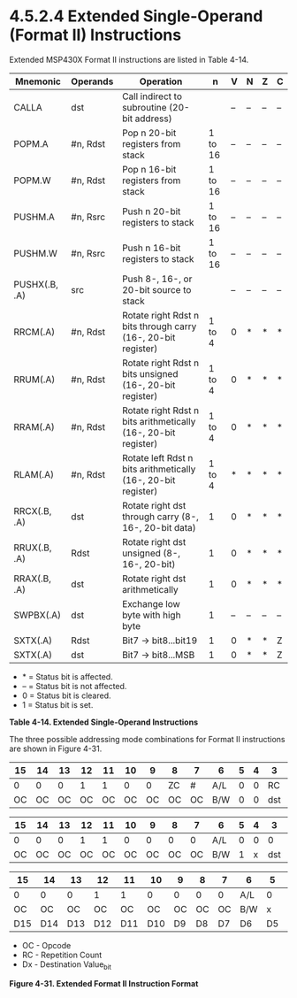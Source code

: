 # 4.5.2.4 Extended Single-Operand (Format II) Instructions

Extended MSP430X Format II instructions are listed in Table 4-14.

<a id="table-4-14"></a>

| Mnemonic      | Operands  | Operation                                                      | n       | V   | N   | Z   | C   |
| ------------- | --------- | -------------------------------------------------------------- | ------- | --- | --- | --- | --- |
| CALLA         | dst       | Call indirect to subroutine (20-bit address)                   |         | –   | –   | –   | –   |
| POPM.A        | #n, Rdst  | Pop n 20-bit registers from stack                              | 1 to 16 | –   | –   | –   | –   |
| POPM.W        | #n, Rdst  | Pop n 16-bit registers from stack                              | 1 to 16 | –   | –   | –   | –   |
| PUSHM.A       | #n, Rsrc  | Push n 20-bit registers to stack                               | 1 to 16 | –   | –   | –   | –   |
| PUSHM.W       | #n, Rsrc  | Push n 16-bit registers to stack                               | 1 to 16 | –   | –   | –   | –   |
| PUSHX(.B, .A) | src       | Push 8-, 16-, or 20-bit source to stack                        |         | –   | –   | –   | –   |
| RRCM(.A)      | #n, Rdst  | Rotate right Rdst n bits through carry (16-, 20-bit register)  | 1 to 4  | 0   | \*  | \*  | \*  |
| RRUM(.A)      | #n, Rdst  | Rotate right Rdst n bits unsigned (16-, 20-bit register)       | 1 to 4  | 0   | \*  | \*  | \*  |
| RRAM(.A)      | #n, Rdst  | Rotate right Rdst n bits arithmetically (16-, 20-bit register) | 1 to 4  | 0   | \*  | \*  | \*  |
| RLAM(.A)      | #n, Rdst  | Rotate left Rdst n bits arithmetically (16-, 20-bit register)  | 1 to 4  | \*  | \*  | \*  | \*  |
| RRCX(.B, .A)  | dst       | Rotate right dst through carry (8-, 16-, 20-bit data)          | 1       | 0   | \*  | \*  | \*  |
| RRUX(.B, .A)  | Rdst      | Rotate right dst unsigned (8-, 16-, 20-bit)                    | 1       | 0   | \*  | \*  | \*  |
| RRAX(.B, .A)  | dst       | Rotate right dst arithmetically                                | 1       | 0   | \*  | \*  | \*  |
| SWPBX(.A)     | dst       | Exchange low byte with high byte                               | 1       | –   | –   | –   | –   |
| SXTX(.A)      | Rdst      | Bit7 → bit8...bit19                                              | 1       | 0   | \*  | \*  | Z   |
| SXTX(.A)      | dst       | Bit7 → bit8...MSB                                                | 1       | 0   | \*  | \*  | Z   |

- \* = Status bit is affected.
- – = Status bit is not affected.
- 0 = Status bit is cleared.
- 1 = Status bit is set.

**Table 4-14. Extended Single-Operand Instructions**

The three possible addressing mode combinations for Format II instructions are shown in Figure 4-31.

<a id="figure-4-31"></a>

| 15  | 14  | 13  | 12  | 11  | 10  | 9   | 8   | 7   | 6   | 5   | 4   | 3   | 2   | 1   | 0   |
| --- | --- | --- | --- | --- | --- | --- | --- | --- | --- | --- | --- | --- | --- | --- | --- |
| 0   | 0   | 0   | 1   | 1   | 0   | 0   | ZC  | \#  | A/L | 0   | 0   | RC  | RC  | RC  | RC  |
| OC  | OC  | OC  | OC  | OC  | OC  | OC  | OC  | OC  | B/W | 0   | 0   | dst | dst | dst | dst |

| 15  | 14  | 13  | 12  | 11  | 10  | 9   | 8   | 7   | 6   | 5   | 4   | 3   | 2   | 1   | 0   |
| --- | --- | --- | --- | --- | --- | --- | --- | --- | --- | --- | --- | --- | --- | --- | --- |
| 0   | 0   | 0   | 1   | 1   | 0   | 0   | 0   | 0   | A/L | 0   | 0   | 0   | 0   | 0   | 0   |
| OC  | OC  | OC  | OC  | OC  | OC  | OC  | OC  | OC  | B/W | 1   | x   | dst | dst | dst | dst |

| 15  | 14  | 13  | 12  | 11  | 10  | 9   | 8   | 7   | 6   | 5   | 4   | 3   | 2   | 1   | 0   |
| --- | --- | --- | --- | --- | --- | --- | --- | --- | --- | --- | --- | --- | --- | --- | --- |
| 0   | 0   | 0   | 1   | 1   | 0   | 0   | 0   | 0   | A/L | 0   | 0   | D19 | D18 | D17 | D16 |
| OC  | OC  | OC  | OC  | OC  | OC  | OC  | OC  | OC  | B/W | x   | 1   | dst | dst | dst | dst |
| D15 | D14 | D13 | D12 | D11 | D10 | D9  | D8  | D7  | D6  | D5  | D4  | D3  | D2  | D1  | D0  |

- OC - Opcode
- RC - Repetition Count
- Dx - Destination Value<sub>bit</bit>

**Figure 4-31. Extended Format II Instruction Format**
